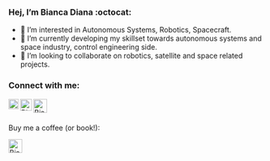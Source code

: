 ###  Hej, I’m Bianca Diana :octocat: 

- 👀 I’m interested in Autonomous Systems, Robotics, Spacecraft.
- 🌱 I’m currently developing my skillset towards autonomous systems and space industry, control engineering side.
- 💞️ I’m looking to collaborate on robotics, satellite and space related projects. 

### Connect with me:

[<img align="left" alt="BiancaDT | Instagram" width="20px" src="https://www.freepnglogos.com/uploads/instagram-logos-png-images-free-download-5.png" />][instagram]
[<img align="left" alt="BiancaDT | Twitter" width="23px" src="https://www.freepnglogos.com/uploads/twitter-logo-png/twitter-logo-vector-png-clipart-1.png" />][twitter]
[<img align="left" alt="BiancaDT | LinkedIn" width="27px" src="https://www.freepnglogos.com/uploads/linkedin-in-logo-png-1.png" />][linkedin]

</br></br>

Buy me a coffee (or book!):

[<img align="left" alt="BiancaDT | Coffee" width="27px" src="https://www.freepnglogos.com/uploads/coffee-png/coffee-and-beans-transparent-png-stickpng-1.png" />][coffee]

<!---
BiancaDT/BiancaDT is a ✨ special ✨ repository because its `README.md` (this file) appears on your GitHub profile.
You can click the Preview link to take a look at your changes.
--->






[linkedin]: https://www.linkedin.com/in/biancaturneanu/
[twitter]: https://twitter.com/curiousbiancat
[instagram]: https://www.instagram.com/biancat.diana/
[coffee]: https://www.buymeacoffee.com/BiancaDiana
